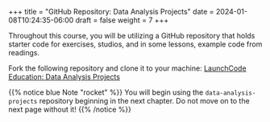 +++
title = "GitHub Repository: Data Analysis Projects"
date = 2024-01-08T10:24:35-06:00
draft = false
weight = 7
+++

Throughout this course, you will be utilizing a GitHub repository that holds starter code for exercises, studios, and in some lessons, example code from readings.

Fork the following repository and clone it to your machine: [LaunchCode Education: Data Analysis Projects](https://github.com/launchcodeeducation/data-analysis-projects)

{{% notice blue Note "rocket" %}}
You will begin using the `data-analysis-projects` repository beginning in the next chapter. Do not move on to the next page without it!
{{% /notice %}}